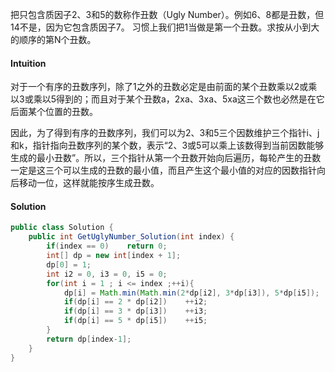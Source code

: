 把只包含质因子2、3和5的数称作丑数（Ugly Number）。例如6、8都是丑数，但14不是，因为它包含质因子7。 习惯上我们把1当做是第一个丑数。求按从小到大的顺序的第N个丑数。

#### Intuition

对于一个有序的丑数序列，除了1之外的丑数必定是由前面的某个丑数乘以2或乘以3或乘以5得到的；而且对于某个丑数a，2xa、3xa、5xa这三个数也必然是在它后面某个位置的丑数。

因此，为了得到有序的丑数序列，我们可以为2、3和5三个因数维护三个指针i、j和k，指针指向丑数序列的某个数，表示“2、3或5可以乘上该数得到当前因数能够生成的最小丑数”。所以，三个指针从第一个丑数开始向后遍历，每轮产生的丑数一定是这三个可以生成的丑数的最小值，而且产生这个最小值的对应的因数指针向后移动一位，这样就能按序生成丑数。

#### Solution

```java
public class Solution {
    public int GetUglyNumber_Solution(int index) {
        if(index == 0)    return 0;
        int[] dp = new int[index + 1];
        dp[0] = 1;
        int i2 = 0, i3 = 0, i5 = 0;
        for(int i = 1 ; i <= index ;++i){
            dp[i] = Math.min(Math.min(2*dp[i2], 3*dp[i3]), 5*dp[i5]);
            if(dp[i] == 2 * dp[i2])    ++i2;
            if(dp[i] == 3 * dp[i3])    ++i3;
            if(dp[i] == 5 * dp[i5])    ++i5;
        }
        return dp[index-1];
    }
}
```

